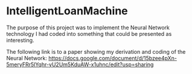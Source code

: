 # IntelligentLoanMachine

The purpose of this project was to implement the Neural Network technology I had coded into something that could be presented as interesting. 

The following link is to a paper showing my derivation and coding of the Neural Network: https://docs.google.com/document/d/15bzee4pXn-5meryFRr5lYqhr-yU2Um5KduAW-x1uhnc/edit?usp=sharing
